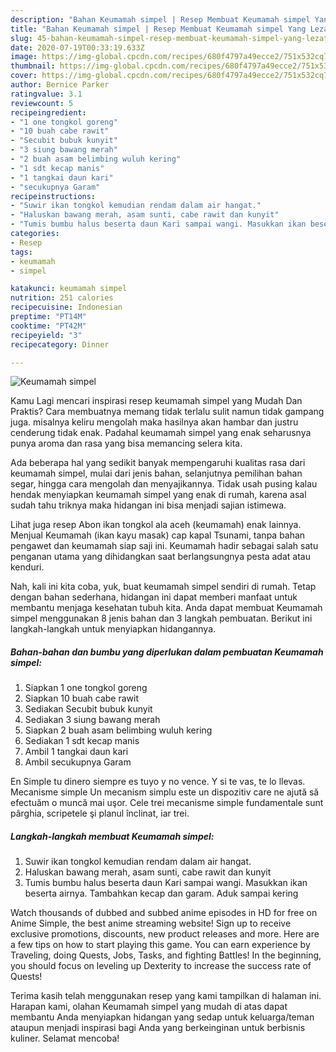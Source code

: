 ```yaml
---
description: "Bahan Keumamah simpel | Resep Membuat Keumamah simpel Yang Lezat"
title: "Bahan Keumamah simpel | Resep Membuat Keumamah simpel Yang Lezat"
slug: 45-bahan-keumamah-simpel-resep-membuat-keumamah-simpel-yang-lezat
date: 2020-07-19T00:33:19.633Z
image: https://img-global.cpcdn.com/recipes/680f4797a49ecce2/751x532cq70/keumamah-simpel-foto-resep-utama.jpg
thumbnail: https://img-global.cpcdn.com/recipes/680f4797a49ecce2/751x532cq70/keumamah-simpel-foto-resep-utama.jpg
cover: https://img-global.cpcdn.com/recipes/680f4797a49ecce2/751x532cq70/keumamah-simpel-foto-resep-utama.jpg
author: Bernice Parker
ratingvalue: 3.1
reviewcount: 5
recipeingredient:
- "1 one tongkol goreng"
- "10 buah cabe rawit"
- "Secubit bubuk kunyit"
- "3 siung bawang merah"
- "2 buah asam belimbing wuluh kering"
- "1 sdt kecap manis"
- "1 tangkai daun kari"
- "secukupnya Garam"
recipeinstructions:
- "Suwir ikan tongkol kemudian rendam dalam air hangat."
- "Haluskan bawang merah, asam sunti, cabe rawit dan kunyit"
- "Tumis bumbu halus beserta daun Kari sampai wangi. Masukkan ikan beserta airnya. Tambahkan kecap dan garam. Aduk sampai kering"
categories:
- Resep
tags:
- keumamah
- simpel

katakunci: keumamah simpel 
nutrition: 251 calories
recipecuisine: Indonesian
preptime: "PT14M"
cooktime: "PT42M"
recipeyield: "3"
recipecategory: Dinner

---
```



![Keumamah simpel](https://img-global.cpcdn.com/recipes/680f4797a49ecce2/751x532cq70/keumamah-simpel-foto-resep-utama.jpg)

Kamu Lagi mencari inspirasi resep keumamah simpel yang Mudah Dan Praktis? Cara membuatnya memang tidak terlalu sulit namun tidak gampang juga. misalnya keliru mengolah maka hasilnya akan hambar dan justru cenderung tidak enak. Padahal keumamah simpel yang enak seharusnya punya aroma dan rasa yang bisa memancing selera kita.

Ada beberapa hal yang sedikit banyak mempengaruhi kualitas rasa dari keumamah simpel, mulai dari jenis bahan, selanjutnya pemilihan bahan segar, hingga cara mengolah dan menyajikannya. Tidak usah pusing kalau hendak menyiapkan keumamah simpel yang enak di rumah, karena asal sudah tahu triknya maka hidangan ini bisa menjadi sajian istimewa.

Lihat juga resep Abon ikan tongkol ala aceh (keumamah) enak lainnya. Menjual Keumamah (ikan kayu masak) cap kapal Tsunami, tanpa bahan pengawet dan keumamah siap saji ini. Keumamah hadir sebagai salah satu penganan utama yang dihidangkan saat berlangsungnya pesta adat atau kenduri.


Nah, kali ini kita coba, yuk, buat keumamah simpel sendiri di rumah. Tetap dengan bahan sederhana, hidangan ini dapat memberi manfaat untuk membantu menjaga kesehatan tubuh kita. Anda dapat membuat Keumamah simpel menggunakan 8 jenis bahan dan 3 langkah pembuatan. Berikut ini langkah-langkah untuk menyiapkan hidangannya.

<!--inarticleads1-->

##### Bahan-bahan dan bumbu yang diperlukan dalam pembuatan Keumamah simpel:

1. Siapkan 1 one tongkol goreng
1. Siapkan 10 buah cabe rawit
1. Sediakan Secubit bubuk kunyit
1. Sediakan 3 siung bawang merah
1. Siapkan 2 buah asam belimbing wuluh kering
1. Sediakan 1 sdt kecap manis
1. Ambil 1 tangkai daun kari
1. Ambil secukupnya Garam


En Simple tu dinero siempre es tuyo y no vence. Y si te vas, te lo llevas. Mecanisme simple Un mecanism simplu este un dispozitiv care ne ajută să efectuăm o muncă mai uşor. Cele trei mecanisme simple fundamentale sunt pârghia, scripetele şi planul înclinat, iar trei. 

<!--inarticleads2-->

##### Langkah-langkah membuat Keumamah simpel:

1. Suwir ikan tongkol kemudian rendam dalam air hangat.
1. Haluskan bawang merah, asam sunti, cabe rawit dan kunyit
1. Tumis bumbu halus beserta daun Kari sampai wangi. Masukkan ikan beserta airnya. Tambahkan kecap dan garam. Aduk sampai kering


Watch thousands of dubbed and subbed anime episodes in HD for free on Anime Simple, the best anime streaming website! Sign up to receive exclusive promotions, discounts, new product releases and more. Here are a few tips on how to start playing this game. You can earn experience by Traveling, doing Quests, Jobs, Tasks, and fighting Battles! In the beginning, you should focus on leveling up Dexterity to increase the success rate of Quests! 

Terima kasih telah menggunakan resep yang kami tampilkan di halaman ini. Harapan kami, olahan Keumamah simpel yang mudah di atas dapat membantu Anda menyiapkan hidangan yang sedap untuk keluarga/teman ataupun menjadi inspirasi bagi Anda yang berkeinginan untuk berbisnis kuliner. Selamat mencoba!
